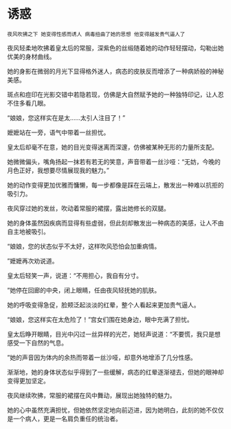 # 诱惑

    夜风吹拂之下 她变得性感而诱人 病毒扭曲了她的思想 他变得越发贵气逼人了


夜风轻柔地吹拂着皇太后的常服，深紫色的丝缎随着她的动作轻轻摆动，勾勒出她优美的身材曲线。

她的身影在微弱的月光下显得格外迷人，病态的皮肤反而增添了一种病娇般的神秘美感。

斑点和痘印在光影交错中若隐若现，仿佛是大自然赋予她的一种独特印记，让人忍不住多看几眼。



“娘娘，您这样实在是太……太引人注目了！”

嬷嬷站在一旁，语气中带着一丝担忧。

皇太后却毫不在意，她的目光变得迷离而深邃，仿佛被某种无形的力量所支配。

她微微偏头，嘴角扬起一抹若有若无的笑意，声音带着一丝沙哑：“无妨，今晚的月色正好，我想要尽情展现我的魅力。”

她的动作变得更加优雅而慵懒，每一步都像是踩在云端上，散发出一种难以抗拒的吸引力。

夜风穿过她的发丝，吹动着常服的裙摆，露出她修长的双腿。

她的身体虽然因疾病而显得有些虚弱，但此刻却散发出一种病态的美感，让人不由自主地被吸引。



“娘娘，您的状态似乎不太好，这样吹风恐怕会加重病情。

”嬷嬷再次劝说道。

皇太后轻笑一声，说道：“不用担心，我自有分寸。

”她停在回廊的中央，闭上眼睛，任由夜风轻抚她的肌肤。

她的呼吸变得急促，脸颊泛起淡淡的红晕，整个人看起来更加贵气逼人。



“娘娘，您这样实在太危险了！”宫女们围在她身边，眼中充满了担忧。

皇太后睁开眼睛，目光中闪过一丝异样的光芒，她轻声说道：“不要慌，我只是想感受一下自然的气息。

”她的声音因为体内的余热而带着一丝沙哑，却意外地增添了几分性感。



渐渐地，她的身体状态似乎得到了一些缓解，病态的红晕逐渐褪去，但她的眼神却变得更加坚定。

夜风继续吹拂，常服的裙摆在风中舞动，展现出她独特的魅力。

她的心中虽然充满担忧，但她依然坚定地向前迈进，因为她明白，此刻的她不仅仅是一个病人，更是一名肩负重任的统治者。



